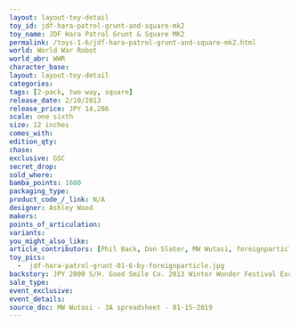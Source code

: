 ```yaml
---
layout: layout-toy-detail 
toy_id: jdf-hara-patrol-grunt-and-square-mk2
toy_name: JDF Hara Patrol Grunt & Square MK2
permalink: /toys-1-6/jdf-hara-patrol-grunt-and-square-mk2.html
world: World War Robot
world_abr: WWR
character_base: 
layout: layout-toy-detail
categories: 
tags: [2-pack, two way, square]
release_date: 2/10/2013
release_price: JPY 14,286
scale: one sixth
size: 12 inches
comes_with: 
edition_qty: 
chase: 
exclusive: GSC
secret_drop: 
sold_where: 
bamba_points: 1600
packaging_type: 
product_code_/_link: N/A
designer: Ashley Wood
makers: 
points_of_articulation: 
variants: 
you_might_also_like: 
article_contributors: [Phil Back, Don Slater, MW Wutasi, foreignparticle]
toy_pics: 
  -  jdf-hara-patrol-grunt-01-6-by-foreignparticle.jpg
backstory: JPY 2000 S/H. Good Smile Co. 2013 Winter Wonder Festival Exclusive
sale_type: 
event_exclusive: 
event_details: 
source_doc: MW Wutasi - 3A spreadsheet - 01-15-2019
---
```

